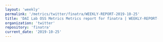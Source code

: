 ```yaml
---
layout: 'weekly'
permalink: '/metrics/twitter/finatra/WEEKLY-REPORT-2019-10-25'
title: 'DAI Lab OSS Metrics Metrics report for finatra | WEEKLY-REPORT-2019-10-25'
organization: 'twitter'
repository: 'finatra'
current_date: '2019-10-25'
---
```

